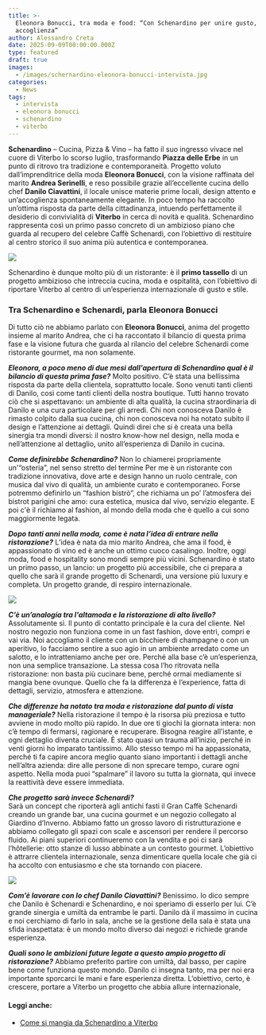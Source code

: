 ```yaml
---
title: >-
  Eleonora Bonucci, tra moda e food: “Con Schenardino per unire gusto, stile e
  accoglienza”
author: Alessandro Creta
date: 2025-09-09T00:00:00.000Z
type: featured
draft: true
images:
  - /images/schernardino-eleonora-bonucci-intervista.jpg
categories:
  - News
tags:
  - intervista
  - eleonora bonucci
  - schenardino
  - viterbo
---
```


**Schenardino** – Cucina, Pizza & Vino – ha fatto il suo ingresso vivace nel cuore di Viterbo lo scorso luglio, trasformando **Piazza delle Erbe** in un punto di ritrovo tra tradizione e contemporaneità. Progetto voluto dall’imprenditrice della moda **Eleonora Bonucci**, con la visione raffinata del marito **Andrea Serinelli**, e reso possibile grazie all’eccellente cucina dello chef **Danilo Ciavattini**, il locale unisce materie prime locali, design attento e un’accoglienza spontaneamente elegante. In poco tempo ha raccolto un’ottima risposta da parte della cittadinanza, intuendo perfettamente il desiderio di convivialità di **Viterbo** in cerca di novità e qualità. Schenardino rappresenta così un primo passo concreto di un ambizioso piano che guarda al recupero del celebre Caffè Schenardi, con l’obiettivo di restituire al centro storico il suo anima più autentica e contemporanea.

![](/images/schenardino-sala.JPG)

Schenardino è dunque molto più di un ristorante: è il **primo tassello** di un progetto ambizioso che intreccia cucina, moda e ospitalità, con l’obiettivo di riportare Viterbo al centro di un’esperienza internazionale di gusto e stile. 

### Tra Schenardino e Schenardi, parla Eleonora Bonucci

Di tutto ciò ne abbiamo parlato con **Eleonora Bonucci**, anima del progetto insieme al marito Andrea, che ci ha raccontato il bilancio di questa prima fase e la visione futura che guarda al rilancio del celebre Schenardi come ristorante gourmet, ma non solamente.

***Eleonora, a poco meno di due mesi dall'apertura di Schenardino qual è il bilancio di questa prima fase?***
Molto positivo. C’è stata una bellissima risposta da parte della clientela, soprattutto locale. Sono venuti tanti clienti di Danilo, così come tanti clienti della nostra boutique. Tutti hanno trovato ciò che si aspettavano: un ambiente di alta qualità, la cucina straordinaria di Danilo e una cura particolare per gli arredi. Chi non conosceva Danilo è rimasto colpito dalla sua cucina, chi non conosceva noi ha notato subito il design e l’attenzione ai dettagli. Quindi direi che si è creata una bella sinergia tra mondi diversi: il nostro know-how nel design, nella moda e nell’attenzione al dettaglio, unito all’esperienza di Danilo in cucina.

***Come definirebbe Schenardino?***
Non lo chiamerei propriamente un'“osteria”, nel senso stretto del termine Per me è un ristorante con tradizione innovativa, dove arte e design hanno un ruolo centrale, con musica dal vivo di qualità, un ambiente curato e contemporaneo. Forse potremmo definirlo un “fashion bistrò”, che richiama un po’ l’atmosfera dei bistrot parigini che amo: cura estetica, musica dal vivo, servizio elegante. E poi c'è il richiamo al fashion, al mondo della moda che è quello a cui sono maggiormente legata.

***Dopo tanti anni nella moda, come è nata l’idea di entrare nella ristorazione?***
L’idea è nata da mio marito Andrea, che ama il food, è appassionato di vino ed è anche un ottimo cuoco casalingo. Inoltre, oggi moda, food e hospitality sono mondi sempre più vicini. Schenardino è stato un primo passo, un lancio: un progetto più accessibile, che ci prepara a quello che sarà il grande progetto di Schenardi, una versione più luxury e completa. Un progetto grande, di respiro internazionale. 

![](/images/eleonora-bonucci-schernardino.jpg)

***C’è un’analogia tra l'altamoda e la ristorazione di alto livello?***
Assolutamente sì. Il punto di contatto principale è la cura del cliente. Nel nostro negozio non funziona come in un fast fashion, dove entri, compri e vai via. Noi accogliamo il cliente con un bicchiere di champagne o con un aperitivo, lo facciamo sentire a suo agio in un ambiente arredato come un salotto, e lo intratteniamo anche per ore. Perché alla base c’è un’esperienza, non una semplice transazione. La stessa cosa l’ho ritrovata nella ristorazione: non basta più cucinare bene, perché ormai mediamente si mangia bene ovunque. Quello che fa la differenza è l’experience, fatta di dettagli, servizio, atmosfera e attenzione. 

***Che differenze ha notato tra moda e ristorazione dal punto di vista manageriale?***
Nella ristorazione il tempo è la risorsa più preziosa e tutto avviene in modo molto più rapido. In due ore ti giochi la giornata intera: non c’è tempo di fermarsi, ragionare e recuperare. Bisogna reagire all’istante, e ogni dettaglio diventa cruciale. È stato quasi un trauma all’inizio, perché in venti giorni ho imparato tantissimo. Allo stesso tempo mi ha appassionata, perché ti fa capire ancora meglio quanto siano importanti i dettagli anche nell’altra azienda: dire alle persone di non sprecare tempo, curare ogni aspetto. Nella moda puoi “spalmare” il lavoro su tutta la giornata, qui invece la reattività deve essere immediata.

***Che progetto sarà invece Schenardi?***\
Sarà un concept che riporterà agli antichi fasti il Gran Caffè Schenardi creando un grande bar, una cucina gourmet e un negozio collegato al Giardino d’Inverno. Abbiamo fatto un grosso lavoro di ristrutturazione e abbiamo collegato gli spazi con scale e ascensori per rendere il percorso fluido. Ai piani superiori continueremo con la vendita e poi ci sarà l’hôtellerie: otto stanze di lusso abbinate a un contesto gourmet. L’obiettivo è attrarre clientela internazionale, senza dimenticare quella locale che già ci ha accolto con entusiasmo e che sta tornando con piacere.

![](/images/ciavattini-viterbo.jpg)

***Com’è lavorare con lo chef Danilo Ciavattini?***
Benissimo. Io dico sempre che Danilo è Schenardi e Schenardino, e noi speriamo di esserlo per lui. C’è grande sinergia e umiltà da entrambe le parti. Danilo dà il massimo in cucina e noi cerchiamo di farlo in sala, anche se la gestione della sala è stata una sfida inaspettata: è un mondo molto diverso dai negozi e richiede grande esperienza.

***Quali sono le ambizioni future legate a questo ampio progetto di ristorazione?***
Abbiamo preferito partire con umiltà, dal basso, per capire bene come funziona questo mondo. Danilo ci insegna tanto, ma per noi era importante sporcarci le mani e fare esperienza diretta. L’obiettivo, certo, è crescere, portare a Viterbo un progetto che abbia allure internazionale,

#### Leggi anche:

* [Come si mangia da Schenardino a Viterbo](https://centrotavola.eu/post/come-e-cosa-si-mangia-da-schernardino-il-nuovo-bistrot-di-viterbo/)
